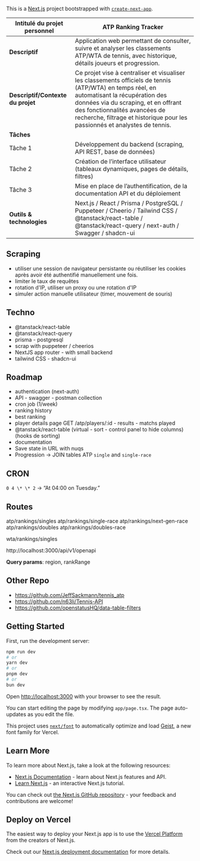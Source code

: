This is a [Next.js](https://nextjs.org) project bootstrapped with [`create-next-app`](https://nextjs.org/docs/app/api-reference/cli/create-next-app).


| Intitulé du projet personnel | ATP Ranking Tracker |
|-----------------------------|---------------------|
| **Descriptif** | Application web permettant de consulter, suivre et analyser les classements ATP/WTA de tennis, avec historique, détails joueurs et progression. |
| **Descriptif/Contexte du projet** | Ce projet vise à centraliser et visualiser les classements officiels de tennis (ATP/WTA) en temps réel, en automatisant la récupération des données via du scraping, et en offrant des fonctionnalités avancées de recherche, filtrage et historique pour les passionnés et analystes de tennis. |
| **Tâches** |  |
| Tâche 1 | Développement du backend (scraping, API REST, base de données) |
| Tâche 2 | Création de l’interface utilisateur (tableaux dynamiques, pages de détails, filtres) |
| Tâche 3 | Mise en place de l’authentification, de la documentation API et du déploiement |
| **Outils & technologies** | Next.js / React / Prisma / PostgreSQL / Puppeteer / Cheerio / Tailwind CSS / @tanstack/react-table / @tanstack/react-query / next-auth / Swagger / shadcn-ui |

## Scraping

- utiliser une session de navigateur persistante ou réutiliser les cookies après avoir été authentifié manuellement une fois.
- limiter le taux de requêtes
- rotation d'IP, utiliser un proxy ou une rotation d'IP
- simuler action manuelle utilisateur (timer, mouvement de souris)

## Techno

- @tanstack/react-table
- @tanstack/react-query
- prisma - postgresql
- scrap with puppeteer / cheerios
- NextJS app router - with small backend
- tailwind CSS - shadcn-ui

## Roadmap

- authentication (next-auth)
- API - swagger - postman collection
- cron job (1/week)
- ranking history
- best ranking
- player details page GET /atp/players/:id - results - matchs played
- @tanstack/react-table (virtual - sort - control panel to hide columns) (hooks de sorting)
- documentation
- Save state in URL with nuqs
- Progression -> JOIN tables ATP `single` and `single-race`

## CRON

`0 4 \* \* 2` -> “At 04:00 on Tuesday.”

## Routes

atp/rankings/singles
atp/rankings/single-race
atp/rankings/next-gen-race
atp/rankings/doubles
atp/rankings/doubles-race

wta/rankings/singles

http://localhost:3000/api/v1/openapi

**Query params**: region, rankRange

## Other Repo

- https://github.com/JeffSackmann/tennis_atp
- https://github.com/n63li/Tennis-API
- https://github.com/openstatusHQ/data-table-filters

## Getting Started

First, run the development server:

```bash
npm run dev
# or
yarn dev
# or
pnpm dev
# or
bun dev
```

Open [http://localhost:3000](http://localhost:3000) with your browser to see the result.

You can start editing the page by modifying `app/page.tsx`. The page auto-updates as you edit the file.

This project uses [`next/font`](https://nextjs.org/docs/app/building-your-application/optimizing/fonts) to automatically optimize and load [Geist](https://vercel.com/font), a new font family for Vercel.

## Learn More

To learn more about Next.js, take a look at the following resources:

- [Next.js Documentation](https://nextjs.org/docs) - learn about Next.js features and API.
- [Learn Next.js](https://nextjs.org/learn) - an interactive Next.js tutorial.

You can check out [the Next.js GitHub repository](https://github.com/vercel/next.js) - your feedback and contributions are welcome!

## Deploy on Vercel

The easiest way to deploy your Next.js app is to use the [Vercel Platform](https://vercel.com/new?utm_medium=default-template&filter=next.js&utm_source=create-next-app&utm_campaign=create-next-app-readme) from the creators of Next.js.

Check out our [Next.js deployment documentation](https://nextjs.org/docs/app/building-your-application/deploying) for more details.
